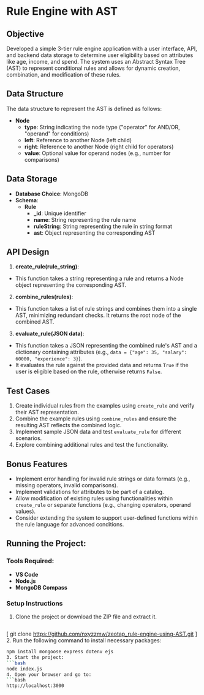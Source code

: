 # Rule Engine with AST

## Objective
Developed a simple 3-tier rule engine application with a user interface, API, and backend data storage to determine user eligibility based on attributes like age, income, and spend. The system uses an Abstract Syntax Tree (AST) to represent conditional rules and allows for dynamic creation, combination, and modification of these rules.

## Data Structure
The data structure to represent the AST is defined as follows:

- **Node**
  - **type**: String indicating the node type ("operator" for AND/OR, "operand" for conditions)
  - **left**: Reference to another Node (left child)
  - **right**: Reference to another Node (right child for operators)
  - **value**: Optional value for operand nodes (e.g., number for comparisons)

## Data Storage
- **Database Choice**: MongoDB
- **Schema**:
  - **Rule**
    - **_id**: Unique identifier
    - **name**: String representing the rule name
    - **ruleString**: String representing the rule in string format
    - **ast**: Object representing the corresponding AST


## API Design
1. **create_rule(rule_string)**: 
- This function takes a string representing a rule and returns a Node object representing the corresponding AST.

2. **combine_rules(rules)**: 
- This function takes a list of rule strings and combines them into a single AST, minimizing redundant checks. It returns the root node of the combined AST.

3. **evaluate_rule(JSON data)**: 
- This function takes a JSON representing the combined rule's AST and a dictionary containing attributes (e.g., `data = {"age": 35, "salary": 60000, "experience": 3}`).
- It evaluates the rule against the provided data and returns `True` if the user is eligible based on the rule, otherwise returns `False`.

## Test Cases
1. Create individual rules from the examples using `create_rule` and verify their AST representation.
2. Combine the example rules using `combine_rules` and ensure the resulting AST reflects the combined logic.
3. Implement sample JSON data and test `evaluate_rule` for different scenarios.
4. Explore combining additional rules and test the functionality.

## Bonus Features
- Implement error handling for invalid rule strings or data formats (e.g., missing operators, invalid comparisons).
- Implement validations for attributes to be part of a catalog.
- Allow modification of existing rules using functionalities within `create_rule` or separate functions (e.g., changing operators, operand values).
- Consider extending the system to support user-defined functions within the rule language for advanced conditions.


## Running the Project:
### Tools Required:
- **VS Code**
- **Node.js**
- **MongoDB Compass**

### Setup Instructions
1. Clone the project or download the ZIP file and extract it.
   ```bash
  [ git clone https://github.com/nxyzzmw/zeotap_rule-engine-using-AST.git ]
2. Run the following command to install necessary packages:
   ```bash
   npm install mongoose express dotenv ejs
3. Start the project:
   ```bash
   node index.js
4. Open your browser and go to:
   ```bash
   http://localhost:3000

